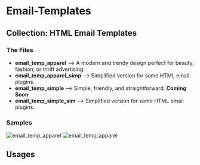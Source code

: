 # Email-Templates

## Collection: HTML Email Templates

### The Files

- **email_temp_apparel** --> A modern and trendy design perfect for beauty, fashion, or thrift advertising.
- **email_temp_apparel_simp** --> Simplified version for some HTML email plugins. 
- **email_temp_simple** --> Simple, friendly, and straightforward. **Coming Soon**
- **email_temp_simple_sim** --> Simplified version for some HTML email plugins. 


### Samples
![email_temp_apparel](sample.jpg)  ![email_temp_apparel](sample_2.jpg)

## Usages



